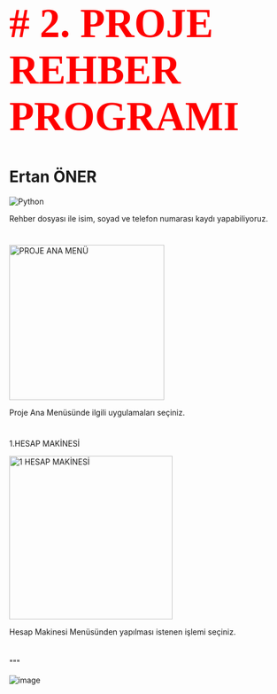 <h1 style="color:red; font-family:Times New Roman; font-size:55pt"> # 2. PROJE REHBER PROGRAMI </h1>

<h1>Ertan ÖNER </h1>
<img src="https://www.python.org/static/img/python-logo.png" alt="Python"/>

Rehber dosyası ile isim, soyad ve telefon numarası kaydı yapabiliyoruz. 
<h1></h1>

<img width="280" alt="PROJE ANA MENÜ" src="https://github.com/ertanoner/Proje2-Rehber/assets/161921025/0d2bb9a0-a60a-4e29-8db0-ea2a041e94fa">



Proje Ana Menüsünde ilgili uygulamaları seçiniz.

<h1></h1>

1.HESAP MAKİNESİ

<img width="295" alt="1 HESAP MAKİNESİ" src="https://github.com/ertanoner/Proje1-Console/assets/161921025/e0164938-4759-42b1-9ef5-06a9973551b0">

Hesap Makinesi Menüsünden yapılması istenen işlemi seçiniz.

<h1> </h1> 

"""


![image](https://github.com/ertanoner/Proje2-Rehber/assets/161921025/49492f1a-6f5e-4708-a7e9-f84c61faf1d3)
